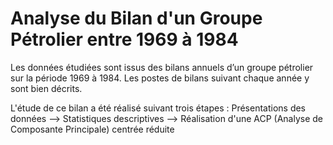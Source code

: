 # Analyse du Bilan d'un Groupe Pétrolier entre 1969 à 1984
Les données étudiées sont issus des bilans annuels d’un groupe pétrolier sur la période 1969 à 1984. 
Les postes de bilans suivant chaque année y sont bien décrits.

L'étude de ce bilan a été réalisé suivant trois étapes :
	Présentations des données --> Statistiques descriptives --> Réalisation d'une ACP (Analyse de Composante Principale) centrée réduite
